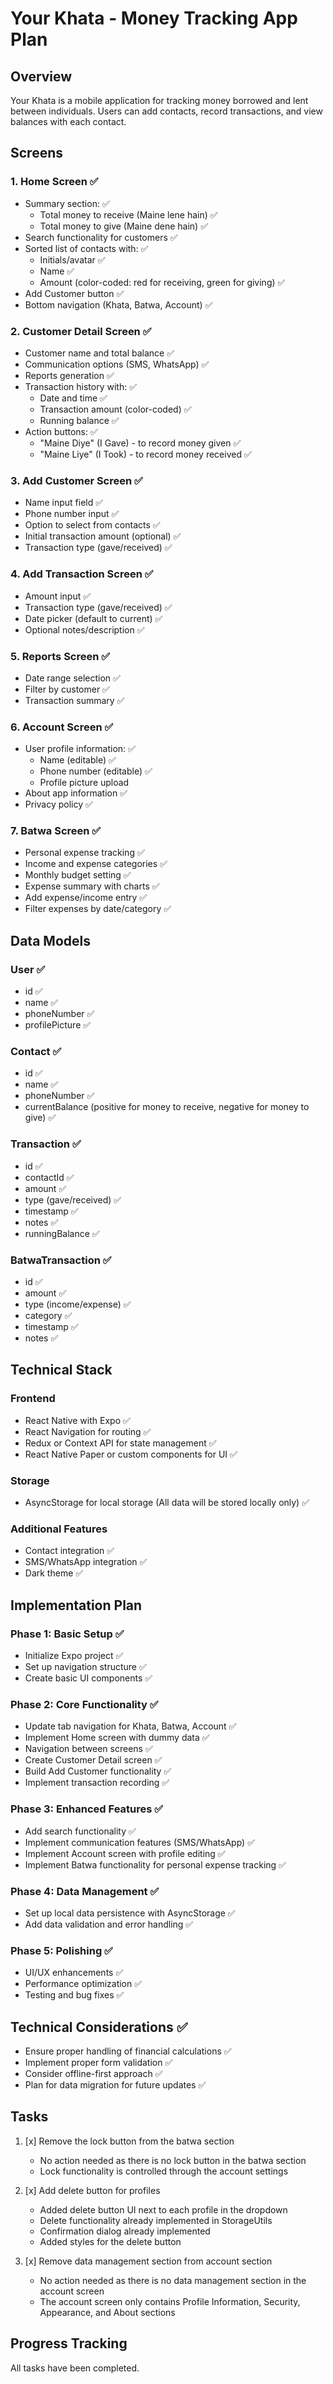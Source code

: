 # Your Khata - Money Tracking App Plan

## Overview
Your Khata is a mobile application for tracking money borrowed and lent between individuals. Users can add contacts, record transactions, and view balances with each contact.

## Screens

### 1. Home Screen ✅
- Summary section: ✅
  - Total money to receive (Maine lene hain) ✅
  - Total money to give (Maine dene hain) ✅
- Search functionality for customers ✅
- Sorted list of contacts with: ✅
  - Initials/avatar ✅
  - Name ✅
  - Amount (color-coded: red for receiving, green for giving) ✅
- Add Customer button ✅
- Bottom navigation (Khata, Batwa, Account) ✅

### 2. Customer Detail Screen ✅
- Customer name and total balance ✅
- Communication options (SMS, WhatsApp) ✅
- Reports generation ✅
- Transaction history with: ✅
  - Date and time ✅
  - Transaction amount (color-coded) ✅
  - Running balance ✅
- Action buttons: ✅
  - "Maine Diye" (I Gave) - to record money given ✅
  - "Maine Liye" (I Took) - to record money received ✅

### 3. Add Customer Screen ✅
- Name input field ✅
- Phone number input ✅
- Option to select from contacts ✅
- Initial transaction amount (optional) ✅
- Transaction type (gave/received) ✅

### 4. Add Transaction Screen ✅
- Amount input ✅
- Transaction type (gave/received) ✅
- Date picker (default to current) ✅
- Optional notes/description ✅

### 5. Reports Screen ✅
- Date range selection ✅
- Filter by customer ✅
- Transaction summary ✅

### 6. Account Screen ✅
- User profile information: ✅
  - Name (editable) ✅
  - Phone number (editable) ✅
  - Profile picture upload
- About app information ✅
- Privacy policy ✅

### 7. Batwa Screen ✅
- Personal expense tracking ✅
- Income and expense categories ✅
- Monthly budget setting ✅
- Expense summary with charts ✅
- Add expense/income entry ✅
- Filter expenses by date/category ✅

## Data Models

### User ✅
- id ✅
- name ✅
- phoneNumber ✅
- profilePicture ✅

### Contact ✅
- id ✅
- name ✅
- phoneNumber ✅
- currentBalance (positive for money to receive, negative for money to give) ✅

### Transaction ✅
- id ✅
- contactId ✅
- amount ✅
- type (gave/received) ✅
- timestamp ✅
- notes ✅
- runningBalance ✅

### BatwaTransaction ✅
- id ✅
- amount ✅
- type (income/expense) ✅
- category ✅
- timestamp ✅
- notes ✅

## Technical Stack

### Frontend
- React Native with Expo ✅
- React Navigation for routing ✅
- Redux or Context API for state management ✅
- React Native Paper or custom components for UI ✅

### Storage
- AsyncStorage for local storage (All data will be stored locally only) ✅

### Additional Features
- Contact integration ✅
- SMS/WhatsApp integration ✅
- Dark theme ✅

## Implementation Plan

### Phase 1: Basic Setup ✅
- Initialize Expo project ✅
- Set up navigation structure ✅
- Create basic UI components ✅

### Phase 2: Core Functionality ✅
- Update tab navigation for Khata, Batwa, Account ✅
- Implement Home screen with dummy data ✅
- Navigation between screens ✅
- Create Customer Detail screen ✅
- Build Add Customer functionality ✅
- Implement transaction recording ✅

### Phase 3: Enhanced Features ✅
- Add search functionality ✅
- Implement communication features (SMS/WhatsApp) ✅
- Implement Account screen with profile editing ✅
- Implement Batwa functionality for personal expense tracking ✅

### Phase 4: Data Management ✅
- Set up local data persistence with AsyncStorage ✅
- Add data validation and error handling ✅

### Phase 5: Polishing ✅
- UI/UX enhancements ✅
- Performance optimization ✅
- Testing and bug fixes ✅

## Technical Considerations ✅
- Ensure proper handling of financial calculations ✅
- Implement proper form validation ✅
- Consider offline-first approach ✅
- Plan for data migration for future updates ✅

## Tasks

1. [x] Remove the lock button from the batwa section
   - No action needed as there is no lock button in the batwa section
   - Lock functionality is controlled through the account settings

2. [x] Add delete button for profiles
   - Added delete button UI next to each profile in the dropdown
   - Delete functionality already implemented in StorageUtils
   - Confirmation dialog already implemented
   - Added styles for the delete button

3. [x] Remove data management section from account section
   - No action needed as there is no data management section in the account screen
   - The account screen only contains Profile Information, Security, Appearance, and About sections

## Progress Tracking

All tasks have been completed.
